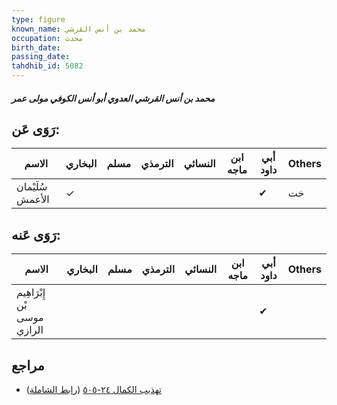 ```yaml
---
type: figure
known_name: محمد بن أنس القرشي
occupation: محدث
birth_date:
passing_date:
tahdhib_id: 5082
---
```

##### محمد بن أنس القرشي العدوي أبو أنس الكوفي مولى عمر

## رَوَى عَن:
| الاسم            | البخاري | مسلم | الترمذي | النسائي | ابن ماجه | أبي داود | Others |
| ---------------- | ------- | ---- | ------- | ------- | -------- | -------- | ------ |
| سُلَيْمان الأعمش | ✓       |      |         |         |          | ✔        | خت     |
## رَوَى عَنه:
| الاسم                       | البخاري | مسلم | الترمذي | النسائي | ابن ماجه | أبي داود | Others |
| --------------------------- | ------- | ---- | ------- | ------- | -------- | -------- | ------ |
| إِبْرَاهِيم بْن موسى الرازي |         |      |         |         |          | ✔        |        |
## مراجع
- [تهذيب الكمال ٢٤-٥٠٥](obsidian://open?vault=Tahdhib-al-Kamal&file=Figures/٥٠٨٢-محمد%20بن%20أنس%20القرشي%20العدوي%20أبو%20أنس%20الكوفي%20مولى%20عمر) ([رابط الشاملة](https://shamela.ws/book/3722/13017))
